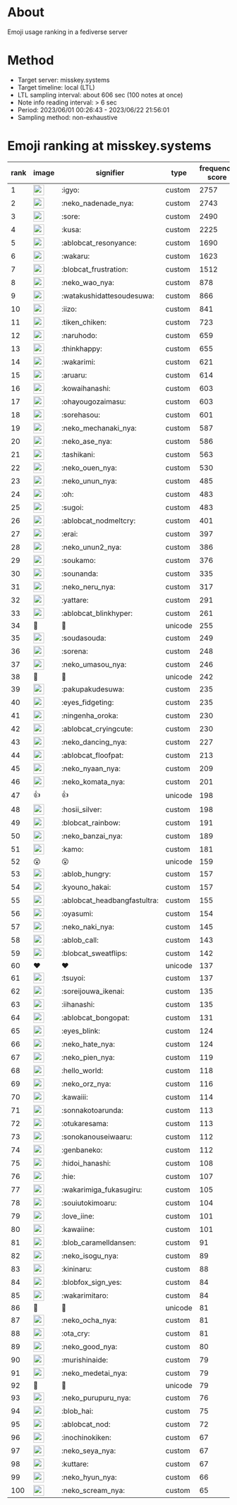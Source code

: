 # About
Emoji usage ranking in a fediverse server

# Method
- Target server: misskey.systems
- Target timeline: local (LTL)
- LTL sampling interval: about 606 sec (100 notes at once)
- Note info reading interval: > 6 sec
- Period: 2023/06/01 00:26:43 - 2023/06/22 21:56:01 
- Sampling method: non-exhaustive

# Emoji ranking at misskey.systems

|rank|image|signifier|type|frequency score|
|----|----|----|----|----|
|1|<img height="24" src="https://misskey.systems/emoji/igyo.webp">|:igyo:|custom|2757|
|2|<img height="24" src="https://misskey.systems/emoji/neko_nadenade_nya.webp">|:neko_nadenade_nya:|custom|2743|
|3|<img height="24" src="https://misskey.systems/emoji/sore.webp">|:sore:|custom|2490|
|4|<img height="24" src="https://misskey.systems/emoji/kusa.webp">|:kusa:|custom|2225|
|5|<img height="24" src="https://misskey.systems/emoji/ablobcat_resonyance.webp">|:ablobcat_resonyance:|custom|1690|
|6|<img height="24" src="https://misskey.systems/emoji/wakaru.webp">|:wakaru:|custom|1623|
|7|<img height="24" src="https://misskey.systems/emoji/blobcat_frustration.webp">|:blobcat_frustration:|custom|1512|
|8|<img height="24" src="https://misskey.systems/emoji/neko_wao_nya.webp">|:neko_wao_nya:|custom|878|
|9|<img height="24" src="https://misskey.systems/emoji/watakushidattesoudesuwa.webp">|:watakushidattesoudesuwa:|custom|866|
|10|<img height="24" src="https://misskey.systems/emoji/iizo.webp">|:iizo:|custom|841|
|11|<img height="24" src="https://misskey.systems/emoji/tiken_chiken.webp">|:tiken_chiken:|custom|723|
|12|<img height="24" src="https://misskey.systems/emoji/naruhodo.webp">|:naruhodo:|custom|659|
|13|<img height="24" src="https://misskey.systems/emoji/thinkhappy.webp">|:thinkhappy:|custom|655|
|14|<img height="24" src="https://misskey.systems/emoji/wakarimi.webp">|:wakarimi:|custom|621|
|15|<img height="24" src="https://misskey.systems/emoji/aruaru.webp">|:aruaru:|custom|614|
|16|<img height="24" src="https://misskey.systems/emoji/kowaihanashi.webp">|:kowaihanashi:|custom|603|
|17|<img height="24" src="https://misskey.systems/emoji/ohayougozaimasu.webp">|:ohayougozaimasu:|custom|603|
|18|<img height="24" src="https://misskey.systems/emoji/sorehasou.webp">|:sorehasou:|custom|601|
|19|<img height="24" src="https://misskey.systems/emoji/neko_mechanaki_nya.webp">|:neko_mechanaki_nya:|custom|587|
|20|<img height="24" src="https://misskey.systems/emoji/neko_ase_nya.webp">|:neko_ase_nya:|custom|586|
|21|<img height="24" src="https://misskey.systems/emoji/tashikani.webp">|:tashikani:|custom|563|
|22|<img height="24" src="https://misskey.systems/emoji/neko_ouen_nya.webp">|:neko_ouen_nya:|custom|530|
|23|<img height="24" src="https://misskey.systems/emoji/neko_unun_nya.webp">|:neko_unun_nya:|custom|485|
|24|<img height="24" src="https://misskey.systems/emoji/oh.webp">|:oh:|custom|483|
|25|<img height="24" src="https://misskey.systems/emoji/sugoi.webp">|:sugoi:|custom|483|
|26|<img height="24" src="https://misskey.systems/emoji/ablobcat_nodmeltcry.webp">|:ablobcat_nodmeltcry:|custom|401|
|27|<img height="24" src="https://misskey.systems/emoji/erai.webp">|:erai:|custom|397|
|28|<img height="24" src="https://misskey.systems/emoji/neko_unun2_nya.webp">|:neko_unun2_nya:|custom|386|
|29|<img height="24" src="https://misskey.systems/emoji/soukamo.webp">|:soukamo:|custom|376|
|30|<img height="24" src="https://misskey.systems/emoji/sounanda.webp">|:sounanda:|custom|335|
|31|<img height="24" src="https://misskey.systems/emoji/neko_neru_nya.webp">|:neko_neru_nya:|custom|317|
|32|<img height="24" src="https://misskey.systems/emoji/yattare.webp">|:yattare:|custom|291|
|33|<img height="24" src="https://misskey.systems/emoji/ablobcat_blinkhyper.webp">|:ablobcat_blinkhyper:|custom|261|
|34|🍗|🍗|unicode|255|
|35|<img height="24" src="https://misskey.systems/emoji/soudasouda.webp">|:soudasouda:|custom|249|
|36|<img height="24" src="https://misskey.systems/emoji/sorena.webp">|:sorena:|custom|248|
|37|<img height="24" src="https://misskey.systems/emoji/neko_umasou_nya.webp">|:neko_umasou_nya:|custom|246|
|38|🎉|🎉|unicode|242|
|39|<img height="24" src="https://misskey.systems/emoji/pakupakudesuwa.webp">|:pakupakudesuwa:|custom|235|
|40|<img height="24" src="https://misskey.systems/emoji/eyes_fidgeting.webp">|:eyes_fidgeting:|custom|235|
|41|<img height="24" src="https://misskey.systems/emoji/ningenha_oroka.webp">|:ningenha_oroka:|custom|230|
|42|<img height="24" src="https://misskey.systems/emoji/ablobcat_cryingcute.webp">|:ablobcat_cryingcute:|custom|230|
|43|<img height="24" src="https://misskey.systems/emoji/neko_dancing_nya.webp">|:neko_dancing_nya:|custom|227|
|44|<img height="24" src="https://misskey.systems/emoji/ablobcat_floofpat.webp">|:ablobcat_floofpat:|custom|213|
|45|<img height="24" src="https://misskey.systems/emoji/neko_nyaan_nya.webp">|:neko_nyaan_nya:|custom|209|
|46|<img height="24" src="https://misskey.systems/emoji/neko_komata_nya.webp">|:neko_komata_nya:|custom|201|
|47|👍|👍|unicode|198|
|48|<img height="24" src="https://misskey.systems/emoji/hosii_silver.webp">|:hosii_silver:|custom|198|
|49|<img height="24" src="https://misskey.systems/emoji/blobcat_rainbow.webp">|:blobcat_rainbow:|custom|191|
|50|<img height="24" src="https://misskey.systems/emoji/neko_banzai_nya.webp">|:neko_banzai_nya:|custom|189|
|51|<img height="24" src="https://misskey.systems/emoji/kamo.webp">|:kamo:|custom|181|
|52|😮|😮|unicode|159|
|53|<img height="24" src="https://misskey.systems/emoji/ablob_hungry.webp">|:ablob_hungry:|custom|157|
|54|<img height="24" src="https://misskey.systems/emoji/kyouno_hakai.webp">|:kyouno_hakai:|custom|157|
|55|<img height="24" src="https://misskey.systems/emoji/ablobcat_headbangfastultra.webp">|:ablobcat_headbangfastultra:|custom|155|
|56|<img height="24" src="https://misskey.systems/emoji/oyasumi.webp">|:oyasumi:|custom|154|
|57|<img height="24" src="https://misskey.systems/emoji/neko_naki_nya.webp">|:neko_naki_nya:|custom|145|
|58|<img height="24" src="https://misskey.systems/emoji/ablob_call.webp">|:ablob_call:|custom|143|
|59|<img height="24" src="https://misskey.systems/emoji/blobcat_sweatflips.webp">|:blobcat_sweatflips:|custom|142|
|60|❤|❤|unicode|137|
|61|<img height="24" src="https://misskey.systems/emoji/tsuyoi.webp">|:tsuyoi:|custom|137|
|62|<img height="24" src="https://misskey.systems/emoji/soreijouwa_ikenai.webp">|:soreijouwa_ikenai:|custom|135|
|63|<img height="24" src="https://misskey.systems/emoji/iihanashi.webp">|:iihanashi:|custom|135|
|64|<img height="24" src="https://misskey.systems/emoji/ablobcat_bongopat.webp">|:ablobcat_bongopat:|custom|131|
|65|<img height="24" src="https://misskey.systems/emoji/eyes_blink.webp">|:eyes_blink:|custom|124|
|66|<img height="24" src="https://misskey.systems/emoji/neko_hate_nya.webp">|:neko_hate_nya:|custom|124|
|67|<img height="24" src="https://misskey.systems/emoji/neko_pien_nya.webp">|:neko_pien_nya:|custom|119|
|68|<img height="24" src="https://misskey.systems/emoji/hello_world.webp">|:hello_world:|custom|118|
|69|<img height="24" src="https://misskey.systems/emoji/neko_orz_nya.webp">|:neko_orz_nya:|custom|116|
|70|<img height="24" src="https://misskey.systems/emoji/kawaiii.webp">|:kawaiii:|custom|114|
|71|<img height="24" src="https://misskey.systems/emoji/sonnakotoarunda.webp">|:sonnakotoarunda:|custom|113|
|72|<img height="24" src="https://misskey.systems/emoji/otukaresama.webp">|:otukaresama:|custom|113|
|73|<img height="24" src="https://misskey.systems/emoji/sonokanouseiwaaru.webp">|:sonokanouseiwaaru:|custom|112|
|74|<img height="24" src="https://misskey.systems/emoji/genbaneko.webp">|:genbaneko:|custom|112|
|75|<img height="24" src="https://misskey.systems/emoji/hidoi_hanashi.webp">|:hidoi_hanashi:|custom|108|
|76|<img height="24" src="https://misskey.systems/emoji/hie.webp">|:hie:|custom|107|
|77|<img height="24" src="https://misskey.systems/emoji/wakarimiga_fukasugiru.webp">|:wakarimiga_fukasugiru:|custom|105|
|78|<img height="24" src="https://misskey.systems/emoji/souiutokimoaru.webp">|:souiutokimoaru:|custom|104|
|79|<img height="24" src="https://misskey.systems/emoji/love_iine.webp">|:love_iine:|custom|101|
|80|<img height="24" src="https://misskey.systems/emoji/kawaiine.webp">|:kawaiine:|custom|101|
|81|<img height="24" src="https://misskey.systems/emoji/blob_caramelldansen.webp">|:blob_caramelldansen:|custom|91|
|82|<img height="24" src="https://misskey.systems/emoji/neko_isogu_nya.webp">|:neko_isogu_nya:|custom|89|
|83|<img height="24" src="https://misskey.systems/emoji/kininaru.webp">|:kininaru:|custom|88|
|84|<img height="24" src="https://misskey.systems/emoji/blobfox_sign_yes.webp">|:blobfox_sign_yes:|custom|84|
|85|<img height="24" src="https://misskey.systems/emoji/wakarimitaro.webp">|:wakarimitaro:|custom|84|
|86|🤔|🤔|unicode|81|
|87|<img height="24" src="https://misskey.systems/emoji/neko_ocha_nya.webp">|:neko_ocha_nya:|custom|81|
|88|<img height="24" src="https://misskey.systems/emoji/ota_cry.webp">|:ota_cry:|custom|81|
|89|<img height="24" src="https://misskey.systems/emoji/neko_good_nya.webp">|:neko_good_nya:|custom|80|
|90|<img height="24" src="https://misskey.systems/emoji/murishinaide.webp">|:murishinaide:|custom|79|
|91|<img height="24" src="https://misskey.systems/emoji/neko_medetai_nya.webp">|:neko_medetai_nya:|custom|79|
|92|💯|💯|unicode|79|
|93|<img height="24" src="https://misskey.systems/emoji/neko_purupuru_nya.webp">|:neko_purupuru_nya:|custom|76|
|94|<img height="24" src="https://misskey.systems/emoji/blob_hai.webp">|:blob_hai:|custom|75|
|95|<img height="24" src="https://misskey.systems/emoji/ablobcat_nod.webp">|:ablobcat_nod:|custom|72|
|96|<img height="24" src="https://misskey.systems/emoji/inochinokiken.webp">|:inochinokiken:|custom|67|
|97|<img height="24" src="https://misskey.systems/emoji/neko_seya_nya.webp">|:neko_seya_nya:|custom|67|
|98|<img height="24" src="https://misskey.systems/emoji/kuttare.webp">|:kuttare:|custom|67|
|99|<img height="24" src="https://misskey.systems/emoji/neko_hyun_nya.webp">|:neko_hyun_nya:|custom|66|
|100|<img height="24" src="https://misskey.systems/emoji/neko_scream_nya.webp">|:neko_scream_nya:|custom|65|

